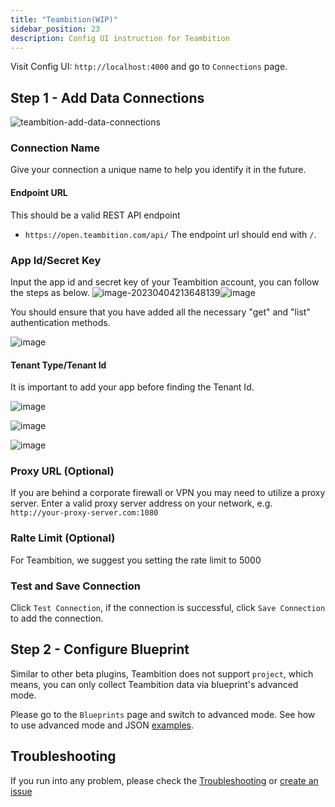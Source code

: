 ```yaml
---
title: "Teambition(WIP)"
sidebar_position: 23
description: Config UI instruction for Teambition
---
```


Visit Config UI: `http://localhost:4000` and go to `Connections` page.

## Step 1 - Add Data Connections
![teambition-add-data-connections](https://user-images.githubusercontent.com/3294100/229744282-1959dc82-9038-49a8-924d-11821fafa73a.png)

### Connection Name
Give your connection a unique name to help you identify it in the future.

#### Endpoint URL
This should be a valid REST API endpoint
   - `https://open.teambition.com/api/`
The endpoint url should end with `/`.

### App Id/Secret Key
Input the app id and secret key of your Teambition account, you can follow the steps as below.
![image-20230404213648139](https://user-images.githubusercontent.com/3294100/229810617-fe75cf7d-5a84-4741-9016-47140b276e18.png)![image](https://user-images.githubusercontent.com/3294100/229810458-cf47806b-6307-419c-8147-a176ebafca74.png)

You should ensure that you have added all the necessary "get" and "list" authentication methods.

![image](https://user-images.githubusercontent.com/3294100/229813323-0c490e65-1ecb-4e1c-8df2-ef68cb55a4a4.png)

#### Tenant Type/Tenant Id

It is important to add your app before finding the Tenant Id.

![image](https://user-images.githubusercontent.com/3294100/229812333-188e497f-db5c-426c-ad1e-6fdb5e1e3b17.png)

![image](https://user-images.githubusercontent.com/3294100/229812594-e3c619cb-363d-491f-aeae-3e8e6912c70a.png)

![image](https://user-images.githubusercontent.com/3294100/229814145-9bdf006e-450e-4c14-98c6-a5b3fba690ea.png)

### Proxy URL (Optional)

If you are behind a corporate firewall or VPN you may need to utilize a proxy server. Enter a valid proxy server address on your network, e.g. `http://your-proxy-server.com:1080`

### Ralte Limit (Optional)
For Teambition, we suggest you setting the rate limit to 5000

### Test and Save Connection
Click `Test Connection`, if the connection is successful, click `Save Connection` to add the connection.

## Step 2 - Configure Blueprint

Similar to other beta plugins, Teambition does not support `project`, which means, you can only collect Teambition data via blueprint's advanced mode.

Please go to the `Blueprints` page and switch to advanced mode. See how to use advanced mode and JSON [examples](AdvancedMode.md#11-teambition).

## Troubleshooting

If you run into any problem, please check the [Troubleshooting](/Troubleshooting/Configuration.md) or [create an issue](https://github.com/apache/incubator-devlake/issues)
